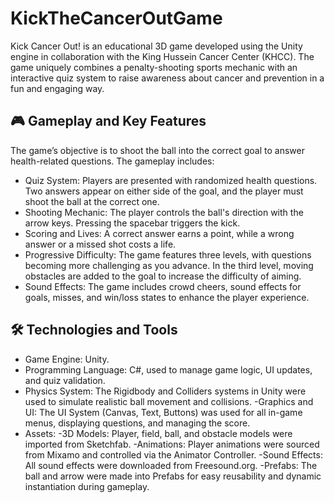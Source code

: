 # KickTheCancerOutGame
Kick Cancer Out! is an educational 3D game developed using the Unity engine in collaboration with the King Hussein Cancer Center (KHCC). The game uniquely combines a penalty-shooting sports mechanic with an interactive quiz system to raise awareness about cancer and prevention in a fun and engaging way.
## 🎮 Gameplay and Key Features
The game’s objective is to shoot the ball into the correct goal to answer health-related questions. The gameplay includes:
  - Quiz System: Players are presented with randomized health questions. Two answers appear on either side of the goal, and the player must shoot the ball at the correct one.
  - Shooting Mechanic: The player controls the ball's direction with the arrow keys. Pressing the spacebar triggers the kick.
  - Scoring and Lives: A correct answer earns a point, while a wrong answer or a missed shot costs a life.
  - Progressive Difficulty: The game features three levels, with questions becoming more challenging as you advance. In the third level, moving obstacles are added to the goal to increase the difficulty of aiming.
  - Sound Effects: The game includes crowd cheers, sound effects for goals, misses, and win/loss states to enhance the player experience.
##  🛠 Technologies and Tools
 - Game Engine: Unity.
  - Programming Language: C#, used to manage game logic, UI updates, and quiz validation.
  - Physics System: The Rigidbody and Colliders systems in Unity were used to simulate realistic ball movement and collisions.
  -Graphics and UI: The UI System (Canvas, Text, Buttons) was used for all in-game menus, displaying questions, and managing the score.
  - Assets:
-3D Models: Player, field, ball, and obstacle models were imported from Sketchfab.
-Animations: Player animations were sourced from Mixamo and controlled via the Animator Controller.
-Sound Effects: All sound effects were downloaded from Freesound.org.
-Prefabs: The ball and arrow were made into Prefabs for easy reusability and dynamic instantiation during gameplay.








